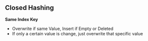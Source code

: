 ## Closed Hashing

**Same Index Key**
- Overwrite if same Value, Insert if Empty or Deleted
- If only a certain value is change, just overwrite that specific value
